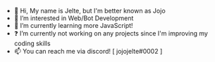 - 👋 Hi, My name is Jelte, but I'm better known as Jojo
- 👀 I’m interested in Web/Bot Development
- 🌱 I’m currently learning more JavaScript!
- ❓ I’m currently not working on any projects since I'm improving my coding skills
- 📫 You can reach me via discord! [ jojojelte#0002 ]
